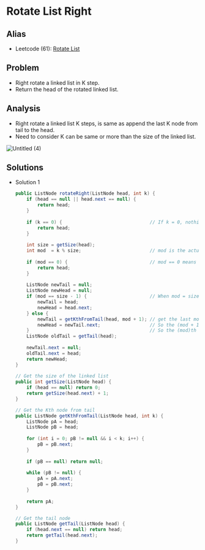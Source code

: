 # Rotate List Right

## Alias
- Leetcode (61): [Rotate List](https://leetcode.com/problems/rotate-list/)

## Problem
- Right rotate a linked list in K step.
- Return the head of the rotated linked list.

## Analysis
- Right rotate a linked list K steps, is same as append the last K node from tail to the head.
- Need to consider K can be same or more than the size of the linked list.

![Untitled (4)](https://user-images.githubusercontent.com/8989447/115797265-c2938d00-a390-11eb-8382-8d0b3d2fb4e7.png)

## Solutions
- Solution 1
  ```java
  public ListNode rotateRight(ListNode head, int k) {
      if (head == null || head.next == null) {
          return head;
      }
        
      if (k == 0) {                                // If k = 0, nothing need to rotate 
          return head;
      }
        
      int size = getSize(head);
      int mod  = k % size;                         // mod is the actual number of steps need to rotate
        
      if (mod == 0) {                              // mod == 0 means the linked list will rotate and stop as the original linked list
          return head;
      }
        
      ListNode newTail = null;
      ListNode newHead = null;
      if (mod == size - 1) {                       // When mod = size - 1, just need to move the head as the new tail
          newTail = head;
          newHead = head.next;
      } else {
          newTail = getKthFromTail(head, mod + 1); // get the last mod number of nodes, it will be the head part
          newHead = newTail.next;                  // So the (mod + 1)th node from the original tail will be the new tail
      }                                            // So the (mod)th node from the original tail will be the new head
      ListNode oldTail = getTail(head);
        
      newTail.next = null;
      oldTail.next = head;
      return newHead;
  }
    
  // Get the size of the linked list
  public int getSize(ListNode head) {
      if (head == null) return 0;
      return getSize(head.next) + 1;
  }
  
  // Get the Kth node from tail
  public ListNode getKthFromTail(ListNode head, int k) {
      ListNode pA = head;
      ListNode pB = head;
    
      for (int i = 0; pB != null && i < k; i++) {
          pB = pB.next;
      }
    
      if (pB == null) return null;
                                                    
      while (pB != null) {
          pA = pA.next;
          pB = pB.next;
      }
    
      return pA;
  }
  
  // Get the tail node
  public ListNode getTail(ListNode head) {
      if (head.next == null) return head;
      return getTail(head.next);
  }
  ```
